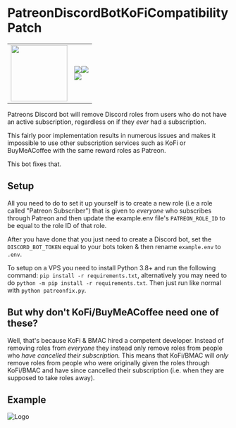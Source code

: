 # PatreonDiscordBotKoFiCompatibilityPatch

|  |  |
|--|--|
| <img align="center" src="https://i.imgur.com/QhMmR5M.png" height="128" width="128"/> | <img align="center" src="https://img.shields.io/github/license/scrumpyy/PatreonDiscordBotKoFiCompatibilityPatch?style=for-the-badge"/><img align="center" src="https://img.shields.io/github/issues/scrumpyy/PatreonDiscordBotKoFiCompatibilityPatch?style=for-the-badge"/><br><img align="center" src="https://img.shields.io/github/stars/scrumpyy/PatreonDiscordBotKoFiCompatibilityPatch?style=for-the-badge"/> |

Patreons Discord bot will remove Discord roles from users who do not have an active subscription, regardless on if they *ever* had a subscription.

This fairly poor implementation results in numerous issues and makes it impossible to use other subscription services such as KoFi or BuyMeACoffee with the same reward roles as Patreon.

This bot fixes that.

## Setup
All you need to do to set it up yourself is to create a new role (i.e a role called "Patreon Subscriber") that is given to *everyone* who subscribes through Patreon and then update the example.env file's `PATREON_ROLE_ID` to be equal to the role ID of that role.

After you have done that you just need to create a Discord bot, set the `DISCORD_BOT_TOKEN` equal to your bots token & then rename `example.env` to `.env`.

To setup on a VPS you need to install Python 3.8+ and run the following command: `pip install -r requirements.txt`, alternatively you may need to do `python -m pip install -r requirements.txt`. Then just run like normal with `python patreonfix.py`.

## But why don't KoFi/BuyMeACoffee need one of these?
Well, that's because KoFi & BMAC hired a competent developer. Instead of removing roles from *everyone* they instead only remove roles from people who *have cancelled their subscription.* This means that KoFi/BMAC will *only* remove roles from people who were originally given the roles through KoFi/BMAC and have since cancelled their subscription (i.e. when they are supposed to take roles away).

## Example
![Logo](https://i.imgur.com/wpzlm7k.png)
